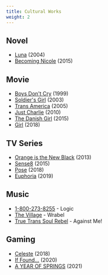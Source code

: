 ```yaml
---
title: Cultural Works
weight: 2
---
```


## Novel

- [Luna](https://en.wikipedia.org/wiki/Luna_%28Peters_novel%29) (2004)
- [Becoming Nicole](https://en.wikipedia.org/wiki/Nicole_Maines) (2015)

## Movie

- [Boys Don't Cry](https://en.wikipedia.org/wiki/Boys_Don%27t_Cry_%281999_film%29) (1999)
- [Soldier's Girl](https://en.wikipedia.org/wiki/Soldier%27s_Girl) (2003)
- [Trans America](https://en.wikipedia.org/wiki/Transamerica_%28film%29) (2005)
- [Just Charlie](https://www.imdb.com/title/tt4838248/) (2010)
- [The Danish Girl](https://en.wikipedia.org/wiki/The_Danish_Girl_%28film%29) (2015)
- [Girl](https://en.wikipedia.org/wiki/Girl_%282018_film%29) (2018)

## TV Series

- [Orange is the New Black](https://en.wikipedia.org/wiki/Orange_Is_the_New_Black) (2013)
- [Sense8](https://en.wikipedia.org/wiki/Sense8) (2015)
- [Pose](https://en.wikipedia.org/wiki/Pose_%28TV_series%29) (2018)
- [Euphoria](https://en.wikipedia.org/wiki/Euphoria_%28American_TV_series%29) (2019)

## Music

- [1-800-273-8255](https://www.youtube.com/watch?v=Kb24RrHIbFk) - Logic
- [The Village](https://www.youtube.com/watch?v=tilsrO-3gcQ) - Wrabel
- [True Trans Soul Rebel](https://www.youtube.com/watch?v=JUrfrCfvZDc) - Against Me!

## Gaming

- [Celeste](https://store.steampowered.com/app/504230) (2018)
- [If Found...](https://store.steampowered.com/app/1041920) (2020)
- [A YEAR OF SPRINGS](https://store.steampowered.com/app/1688580) (2021)
